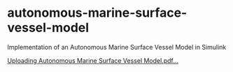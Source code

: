 # autonomous-marine-surface-vessel-model
Implementation of an Autonomous Marine Surface Vessel Model in Simulink

[Uploading Autonomous Marine Surface Vessel Model.pdf…]()
